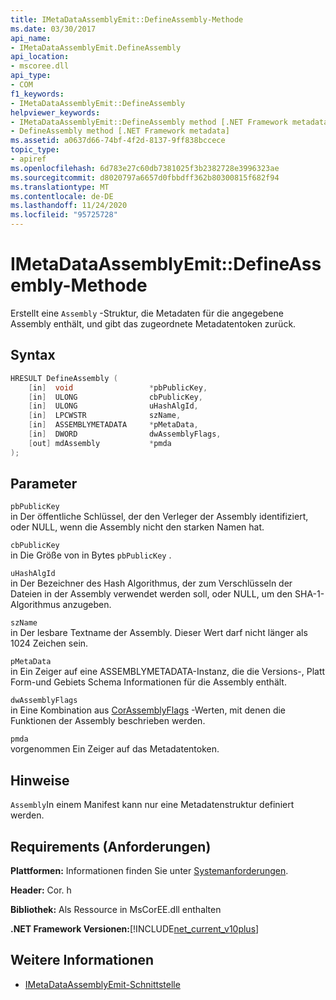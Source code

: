 ```yaml
---
title: IMetaDataAssemblyEmit::DefineAssembly-Methode
ms.date: 03/30/2017
api_name:
- IMetaDataAssemblyEmit.DefineAssembly
api_location:
- mscoree.dll
api_type:
- COM
f1_keywords:
- IMetaDataAssemblyEmit::DefineAssembly
helpviewer_keywords:
- IMetaDataAssemblyEmit::DefineAssembly method [.NET Framework metadata]
- DefineAssembly method [.NET Framework metadata]
ms.assetid: a0637d66-74bf-4f2d-8137-9ff838bccece
topic_type:
- apiref
ms.openlocfilehash: 6d783e27c60db7381025f3b2382728e3996323ae
ms.sourcegitcommit: d8020797a6657d0fbbdff362b80300815f682f94
ms.translationtype: MT
ms.contentlocale: de-DE
ms.lasthandoff: 11/24/2020
ms.locfileid: "95725728"
---
```

# <a name="imetadataassemblyemitdefineassembly-method"></a>IMetaDataAssemblyEmit::DefineAssembly-Methode

Erstellt eine `Assembly` -Struktur, die Metadaten für die angegebene Assembly enthält, und gibt das zugeordnete Metadatentoken zurück.  
  
## <a name="syntax"></a>Syntax  
  
```cpp  
HRESULT DefineAssembly (  
    [in]  void                 *pbPublicKey,  
    [in]  ULONG                cbPublicKey,  
    [in]  ULONG                uHashAlgId,  
    [in]  LPCWSTR              szName,
    [in]  ASSEMBLYMETADATA     *pMetaData,  
    [in]  DWORD                dwAssemblyFlags,  
    [out] mdAssembly           *pmda  
);  
```  
  
## <a name="parameters"></a>Parameter  

 `pbPublicKey`  
 in Der öffentliche Schlüssel, der den Verleger der Assembly identifiziert, oder NULL, wenn die Assembly nicht den starken Namen hat.  
  
 `cbPublicKey`  
 in Die Größe von in Bytes `pbPublicKey` .  
  
 `uHashAlgId`  
 in Der Bezeichner des Hash Algorithmus, der zum Verschlüsseln der Dateien in der Assembly verwendet werden soll, oder NULL, um den SHA-1-Algorithmus anzugeben.  
  
 `szName`  
 in Der lesbare Textname der Assembly. Dieser Wert darf nicht länger als 1024 Zeichen sein.  
  
 `pMetaData`  
 in Ein Zeiger auf eine ASSEMBLYMETADATA-Instanz, die die Versions-, Platt Form-und Gebiets Schema Informationen für die Assembly enthält.  
  
 `dwAssemblyFlags`  
 in Eine Kombination aus [CorAssemblyFlags](corassemblyflags-enumeration.md) -Werten, mit denen die Funktionen der Assembly beschrieben werden.  
  
 `pmda`  
 vorgenommen Ein Zeiger auf das Metadatentoken.  
  
## <a name="remarks"></a>Hinweise  

 `Assembly`In einem Manifest kann nur eine Metadatenstruktur definiert werden.  
  
## <a name="requirements"></a>Requirements (Anforderungen)  

 **Plattformen:** Informationen finden Sie unter [Systemanforderungen](../../get-started/system-requirements.md).  
  
 **Header:** Cor. h  
  
 **Bibliothek:** Als Ressource in MsCorEE.dll enthalten  
  
 **.NET Framework Versionen:**[!INCLUDE[net_current_v10plus](../../../../includes/net-current-v10plus-md.md)]  
  
## <a name="see-also"></a>Weitere Informationen

- [IMetaDataAssemblyEmit-Schnittstelle](imetadataassemblyemit-interface.md)
